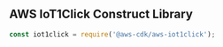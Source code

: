 ## AWS IoT1Click Construct Library

```ts
const iot1click = require('@aws-cdk/aws-iot1click');
```

